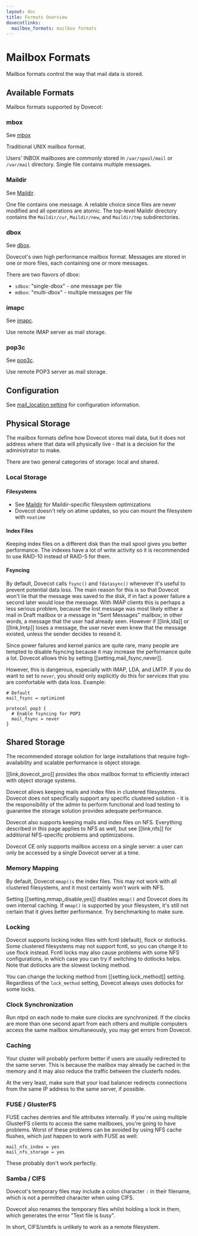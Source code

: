 ```yaml
---
layout: doc
title: Formats Overview
dovecotlinks:
  mailbox_formats: mailbox formats
---
```


# Mailbox Formats

Mailbox formats control the way that mail data is stored.

## Available Formats

Mailbox formats supported by Dovecot:

### mbox

See [mbox](https://doc.dovecot.org/main/core/config/mailbox/formats/mbox.html)

Traditional UNIX mailbox format.

Users' INBOX mailboxes are commonly stored in `/var/spool/mail` or
`/var/mail` directory. Single file contains multiple messages.

### Maildir

See [Maildir](https://doc.dovecot.org/main/core/config/mailbox/formats/maildir.html).

One file contains one message. A reliable choice since files are never
modified and all operations are atomic. The top-level Maildir
directory contains the `Maildir/cur`, `Maildir/new`, and
`Maildir/tmp` subdirectories.

### dbox

See [dbox](https://doc.dovecot.org/main/core/config/mailbox/formats/dbox.html).

Dovecot's own high performance mailbox format. Messages are stored in
one or more files, each containing one or more messages.

There are two flavors of dbox:

* `sdbox`: "single-dbox" - one message per file
* `mdbox`: "multi-dbox" - multiple messages per file

### imapc

See [imapc](https://doc.dovecot.org/main/core/config/mailbox/formats/imapc.html).

Use remote IMAP server as mail storage.

### pop3c

See [pop3c](https://doc.dovecot.org/main/core/config/mailbox/formats/pop3c.html).

Use remote POP3 server as mail storage.

## Configuration

See [mail_location setting](https://doc.dovecot.org/main/core/config/mailbox/mail_location.html) for configuration information.

## Physical Storage

The mailbox formats define how Dovecot stores mail data, but it does not
address where that data will physically live - that is a decision for the
administrator to make.

There are two general categories of storage: local and shared.

### Local Storage

#### Filesystems

* See [Maildir](https://doc.dovecot.org/main/core/config/mailbox/formats/maildir.html) for Maildir-specific filesystem optimizations
* Dovecot doesn't rely on atime updates, so you can mount the filesystem with
  `noatime`

#### Index Files

Keeping index files on a different disk than the mail spool gives you better
performance. The indexes have a lot of write activity so it is recommended to
use RAID-10 instead of RAID-5 for them.

#### Fsyncing

By default, Dovecot calls `fsync()` and `fdatasync()` whenever it's
useful to prevent potential data loss. The main reason for this is so that
Dovecot won't lie that the message was saved to the disk, if in fact a power
failure a second later would lose the message. With IMAP clients this is
perhaps a less serious problem, because the lost message was most likely
either a mail in Draft mailbox or a message in "Sent Messages" mailbox; in
other words, a message that the user had already seen. However if
[[link,lda]] or [[link,lmtp]] loses a message, the user never even knew
that the message existed, unless the sender decides to resend it.

Since power failures and kernel panics are quite rare, many people are
tempted to disable fsyncing because it may increase the performance quite a
lot. Dovecot allows this by setting [[setting,mail_fsync,never]].

However, this is dangerous, especially with IMAP, LDA, and LMTP. If you do
want to set to `never`, you should only explicitly do this for services
that you are comfortable with data loss. Example:

```
# Default
mail_fsync = optimized

protocol pop3 {
  # Enable fsyncing for POP3
  mail_fsync = never
}
```

## Shared Storage

The recommended storage solution for large installations that require
high-availability and scalable performance is object storage.

[[link,dovecot_pro]] provides the obox mailbox format to efficiently
interact with object storage systems.

Dovecot allows keeping mails and index files in clustered filesystems.
Dovecot does not specifically support any specific clustered solution - it
is the responsibility of the admin to perform functional and load
testing to guarantee the storage solution provides adequate performance.

Dovecot also supports keeping mails and index files on NFS. Everything
described in this page applies to NFS as well, but see [[link,nfs]] for
additional NFS-specific problems and optimizations.

Dovecot CE only supports mailbox access on a single server: a user can only be
accessed by a single Dovecot server at a time.

### Memory Mapping

By default, Dovecot `mmap()s` the index files. This may not work with all
clustered filesystems, and it most certainly won't work with NFS.

Setting [[setting,mmap_disable,yes]] disables `mmap()` and Dovecot does its own
internal caching. If `mmap()` is supported by your filesystem, it's still
not certain that it gives better performance. Try benchmarking to make sure.

### Locking

Dovecot supports locking index files with fcntl (default), flock or dotlocks.
Some clustered filesystems may not support fcntl, so you can change it to use
flock instead. Fcntl locks may also cause problems with some NFS
configurations, in which case you can try if switching to dotlocks helps.
Note that dotlocks are the slowest locking method.

You can change the locking method from [[setting,lock_method]] setting.
Regardless of the `lock_method` setting, Dovecot always uses dotlocks for
some locks.

### Clock Synchronization

Run ntpd on each node to make sure clocks are synchronized. If the clocks are
more than one second apart from each others and multiple computers access the
same mailbox simultaneously, you may get errors from Dovecot.

### Caching

Your cluster will probably perform better if users are usually redirected to
the same server. This is because the mailbox may already be cached in the
memory and it may also reduce the traffic between the clusterfs nodes.

At the very least, make sure that your load balancer redirects connections
from the same IP address to the same server, if possible.

### FUSE / GlusterFS

FUSE caches dentries and file attributes internally. If you're using multiple
GlusterFS clients to access the same mailboxes, you're going to have
problems. Worst of these problems can be avoided by using NFS cache flushes,
which just happen to work with FUSE as well:

```
mail_nfs_index = yes
mail_nfs_storage = yes
```

These probably don't work perfectly.

### Samba / CIFS

Dovecot's temporary files may include a colon character `:` in their
filename, which is not a permitted character when using CIFS.

Dovecot also renames the temporary files whilst holding a lock in them, which
generates the error "Text file is busy".

In short, CIFS/smbfs is unlikely to work as a remote filesystem.
